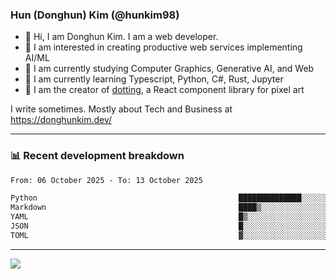 ### Hun (Donghun) Kim (@hunkim98)

- 👋 Hi, I am Donghun Kim. I am a web developer. 
- 🤔 I am interested in creating productive web services implementing AI/ML
- 🔭 I am currently studying Computer Graphics, Generative AI, and Web 
- 🌱 I am currently learning Typescript, Python, C#, Rust, Jupyter
- 🎨 I am the creator of [dotting](https://github.com/hunkim98/dotting), a React component library for pixel art

I write sometimes. Mostly about Tech and Business at https://donghunkim.dev/

---
### 📊 Recent development breakdown
<!--START_SECTION:waka-->

```txt
From: 06 October 2025 - To: 13 October 2025

Python                                             ██████████████░░░░░░░░░░░   56.11 %
Markdown                                           ████▒░░░░░░░░░░░░░░░░░░░░   17.88 %
YAML                                               █▒░░░░░░░░░░░░░░░░░░░░░░░   05.51 %
JSON                                               █░░░░░░░░░░░░░░░░░░░░░░░░   03.57 %
TOML                                               ▓░░░░░░░░░░░░░░░░░░░░░░░░   02.82 %
```

<!--END_SECTION:waka-->
---

<!-- <div align='center'> -->
  <img align="center" src="https://github-readme-stats.vercel.app/api?username=hunkim98&theme=dark&show_icons=true"/>
<!-- </div> -->
<!--
**hunkim98/hunkim98** is a ✨ _special_ ✨ repository because its `README.md` (this file) appears on your GitHub profile.

Here are some ideas to get you started:

- 🔭 I’m currently working on ...
- 🌱 I’m currently learning ...
- 👯 I’m looking to collaborate on ...
- 🤔 I’m looking for help with ...
- 💬 Ask me about ...
- 📫 How to reach me: ...
- 😄 Pronouns: ...
- ⚡ Fun fact: ...
-->
